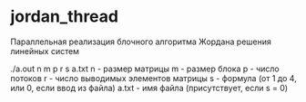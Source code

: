 # jordan_thread
Параллельная реализация блочного алгоритма Жордана решения линейных систем

./a.out n m p r s a.txt
n - размер матрицы
m - размер блока
p - число потоков
r - число выводимых элементов матрицы
s - формула (от 1 до 4, или 0, если ввод из файла)
a.txt - имя файла (присутствует, если s = 0)
